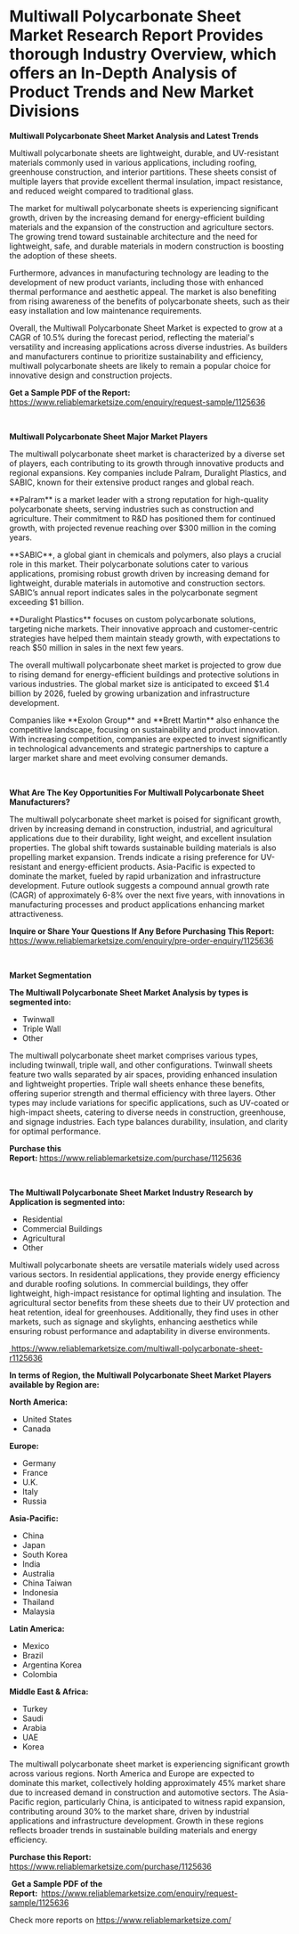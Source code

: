 <p><h1>Multiwall Polycarbonate Sheet Market Research Report Provides thorough Industry Overview, which offers an In-Depth Analysis of Product Trends and New Market Divisions</h1></p><p><strong>Multiwall Polycarbonate Sheet Market Analysis and Latest Trends</strong></p>
<p><p>Multiwall polycarbonate sheets are lightweight, durable, and UV-resistant materials commonly used in various applications, including roofing, greenhouse construction, and interior partitions. These sheets consist of multiple layers that provide excellent thermal insulation, impact resistance, and reduced weight compared to traditional glass.</p><p>The market for multiwall polycarbonate sheets is experiencing significant growth, driven by the increasing demand for energy-efficient building materials and the expansion of the construction and agriculture sectors. The growing trend toward sustainable architecture and the need for lightweight, safe, and durable materials in modern construction is boosting the adoption of these sheets.</p><p>Furthermore, advances in manufacturing technology are leading to the development of new product variants, including those with enhanced thermal performance and aesthetic appeal. The market is also benefiting from rising awareness of the benefits of polycarbonate sheets, such as their easy installation and low maintenance requirements.</p><p>Overall, the Multiwall Polycarbonate Sheet Market is expected to grow at a CAGR of 10.5% during the forecast period, reflecting the material's versatility and increasing applications across diverse industries. As builders and manufacturers continue to prioritize sustainability and efficiency, multiwall polycarbonate sheets are likely to remain a popular choice for innovative design and construction projects.</p></p>
<p><strong>Get a Sample PDF of the Report:&nbsp;</strong> <a href="https://www.reliablemarketsize.com/enquiry/request-sample/1125636?utm_campaign=1133&utm_medium=2&utm_source=Github&utm_content=ia&utm_term=02032025&utm_id=multiwall-polycarbonate-sheet">https://www.reliablemarketsize.com/enquiry/request-sample/1125636</a></p>
<p>&nbsp;</p>
<p><strong>Multiwall Polycarbonate Sheet Major Market Players</strong></p>
<p><p>The multiwall polycarbonate sheet market is characterized by a diverse set of players, each contributing to its growth through innovative products and regional expansions. Key companies include Palram, Duralight Plastics, and SABIC, known for their extensive product ranges and global reach.</p><p>**Palram** is a market leader with a strong reputation for high-quality polycarbonate sheets, serving industries such as construction and agriculture. Their commitment to R&D has positioned them for continued growth, with projected revenue reaching over $300 million in the coming years.</p><p>**SABIC**, a global giant in chemicals and polymers, also plays a crucial role in this market. Their polycarbonate solutions cater to various applications, promising robust growth driven by increasing demand for lightweight, durable materials in automotive and construction sectors. SABIC’s annual report indicates sales in the polycarbonate segment exceeding $1 billion.</p><p>**Duralight Plastics** focuses on custom polycarbonate solutions, targeting niche markets. Their innovative approach and customer-centric strategies have helped them maintain steady growth, with expectations to reach $50 million in sales in the next few years.</p><p>The overall multiwall polycarbonate sheet market is projected to grow due to rising demand for energy-efficient buildings and protective solutions in various industries. The global market size is anticipated to exceed $1.4 billion by 2026, fueled by growing urbanization and infrastructure development.</p><p>Companies like **Exolon Group** and **Brett Martin** also enhance the competitive landscape, focusing on sustainability and product innovation. With increasing competition, companies are expected to invest significantly in technological advancements and strategic partnerships to capture a larger market share and meet evolving consumer demands.</p></p>
<p>&nbsp;</p>
<p><strong>What Are The Key Opportunities For Multiwall Polycarbonate Sheet Manufacturers?</strong></p>
<p><p>The multiwall polycarbonate sheet market is poised for significant growth, driven by increasing demand in construction, industrial, and agricultural applications due to their durability, light weight, and excellent insulation properties. The global shift towards sustainable building materials is also propelling market expansion. Trends indicate a rising preference for UV-resistant and energy-efficient products. Asia-Pacific is expected to dominate the market, fueled by rapid urbanization and infrastructure development. Future outlook suggests a compound annual growth rate (CAGR) of approximately 6-8% over the next five years, with innovations in manufacturing processes and product applications enhancing market attractiveness.</p></p>
<p><strong>Inquire or Share Your Questions If Any Before Purchasing This Report:</strong> <a href="https://www.reliablemarketsize.com/enquiry/pre-order-enquiry/1125636?utm_campaign=1133&utm_medium=2&utm_source=Github&utm_content=ia&utm_term=02032025&utm_id=multiwall-polycarbonate-sheet">https://www.reliablemarketsize.com/enquiry/pre-order-enquiry/1125636</a></p>
<p>&nbsp;</p>
<p><strong>Market Segmentation</strong></p>
<p><strong>The Multiwall Polycarbonate Sheet Market Analysis by types is segmented into:</strong></p>
<p><ul><li>Twinwall</li><li>Triple Wall</li><li>Other</li></ul></p>
<p><p>The multiwall polycarbonate sheet market comprises various types, including twinwall, triple wall, and other configurations. Twinwall sheets feature two walls separated by air spaces, providing enhanced insulation and lightweight properties. Triple wall sheets enhance these benefits, offering superior strength and thermal efficiency with three layers. Other types may include variations for specific applications, such as UV-coated or high-impact sheets, catering to diverse needs in construction, greenhouse, and signage industries. Each type balances durability, insulation, and clarity for optimal performance.</p></p>
<p><strong>Purchase this Report:&nbsp;</strong><a href="https://www.reliablemarketsize.com/purchase/1125636?utm_campaign=1133&utm_medium=2&utm_source=Github&utm_content=ia&utm_term=02032025&utm_id=multiwall-polycarbonate-sheet">https://www.reliablemarketsize.com/purchase/1125636</a></p>
<p>&nbsp;</p>
<p><strong>The Multiwall Polycarbonate Sheet Market Industry Research by Application is segmented into:</strong></p>
<p><ul><li>Residential</li><li>Commercial Buildings</li><li>Agricultural</li><li>Other</li></ul></p>
<p><p>Multiwall polycarbonate sheets are versatile materials widely used across various sectors. In residential applications, they provide energy efficiency and durable roofing solutions. In commercial buildings, they offer lightweight, high-impact resistance for optimal lighting and insulation. The agricultural sector benefits from these sheets due to their UV protection and heat retention, ideal for greenhouses. Additionally, they find uses in other markets, such as signage and skylights, enhancing aesthetics while ensuring robust performance and adaptability in diverse environments.</p></p>
<p><a href="https://www.reliablemarketsize.com/multiwall-polycarbonate-sheet-r1125636?utm_campaign=1133&utm_medium=2&utm_source=Github&utm_content=ia&utm_term=02032025&utm_id=multiwall-polycarbonate-sheet">&nbsp;https://www.reliablemarketsize.com/multiwall-polycarbonate-sheet-r1125636</a></p>
<p><strong>In terms of Region, the Multiwall Polycarbonate Sheet Market Players available by Region are:</strong></p>
<p>
    <p> <strong> North America: </strong>
        <ul>
            <li>United States</li>
            <li>Canada</li>
        </ul>
        </p> 
    <p> <strong> Europe: </strong>
        <ul>
            <li>Germany</li>
            <li>France</li>
            <li>U.K.</li>
            <li>Italy</li>
            <li>Russia</li>
        </ul>
        </p> 
    <p> <strong> Asia-Pacific: </strong>
        <ul>
            <li>China</li>
            <li>Japan</li>
            <li>South Korea</li>
            <li>India</li>
            <li>Australia</li>
            <li>China Taiwan</li>
            <li>Indonesia</li>
            <li>Thailand</li>
            <li>Malaysia</li>
        </ul>
        </p> 
    <p> <strong> Latin America: </strong>
        <ul>
            <li>Mexico</li>
            <li>Brazil</li>
            <li>Argentina Korea</li>
            <li>Colombia</li>
        </ul>
        </p> 
    <p> <strong> Middle East & Africa: </strong>
        <ul>
            <li>Turkey</li>
            <li>Saudi</li>
            <li>Arabia</li>
            <li>UAE</li>
            <li>Korea</li>
        </ul>
    </p>
    </p>
<p><p>The multiwall polycarbonate sheet market is experiencing significant growth across various regions. North America and Europe are expected to dominate this market, collectively holding approximately 45% market share due to increased demand in construction and automotive sectors. The Asia-Pacific region, particularly China, is anticipated to witness rapid expansion, contributing around 30% to the market share, driven by industrial applications and infrastructure development. Growth in these regions reflects broader trends in sustainable building materials and energy efficiency.</p></p>
<p><strong>Purchase this Report: </strong><a href="https://www.reliablemarketsize.com/purchase/1125636?utm_campaign=1133&utm_medium=2&utm_source=Github&utm_content=ia&utm_term=02032025&utm_id=multiwall-polycarbonate-sheet">https://www.reliablemarketsize.com/purchase/1125636</a></p>
<p>&nbsp;<strong>Get a Sample PDF of the Report:&nbsp;&nbsp;</strong><a href="https://www.reliablemarketsize.com/enquiry/request-sample/1125636?utm_campaign=1133&utm_medium=2&utm_source=Github&utm_content=ia&utm_term=02032025&utm_id=multiwall-polycarbonate-sheet">https://www.reliablemarketsize.com/enquiry/request-sample/1125636</a></p>
<p><strong></strong></p>
<p>Check more reports on <a href="https://www.reliablemarketsize.com/?utm_campaign=1133&utm_medium=2&utm_source=Github&utm_content=ia&utm_term=02032025&utm_id=multiwall-polycarbonate-sheet">https://www.reliablemarketsize.com/</a></p>